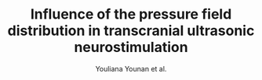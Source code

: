 ---
cat: ciel
subcat: midas
bestof: false
author: Youliana Younan et al.
title: Influence of the pressure field distribution in transcranial ultrasonic neurostimulation
journal: Medical Physics
year: 2013
type: article
doi: 10.1118/1.4812423
---